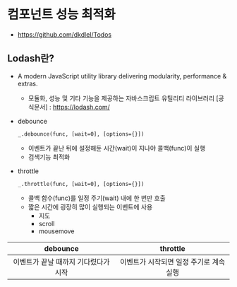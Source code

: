 # 컴포넌트 성능 최적화
* https://github.com/dkdlel/Todos

## Lodash란?
* A modern JavaScript utility library delivering modularity, performance & extras.
    - 모듈화, 성능 및 기타 기능을 제공하는 자바스크립트 유틸리티 라이브러리
[공식문서] : https://lodash.com/

* debounce
    ```
    _.debounce(func, [wait=0], [options={}])
    ```
    - 이벤트가 끝난 뒤에 설정해둔 시간(wait)이 지나야 콜백(func)이 실행
    - 검색기능 최적화

* throttle
    ```
    _.throttle(func, [wait=0], [options={}])
    ```
    - 콜백 함수(func)를 일정 주기(wait) 내에 한 번만 호출
    - 짧은 시간에 굉장히 많이 실행되는 이벤트에 사용
        + 지도
        + scroll
        + mousemove

|debounce|throttle|
|:---:|:---:|
|이벤트가 끝날 때까지 기다렸다가 시작|이벤트가 시작되면 일정 주기로 계속 실행|